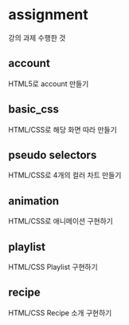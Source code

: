 # assignment
강의 과제 수행한 것

## account
HTML5로 account 만들기 

## basic_css
HTML/CSS로 해당 화면 따라 만들기

## pseudo selectors
HTML/CSS로 4개의 컬러 차트 만들기

## animation
HTML/CSS로 애니메이션 구현하기


## playlist
HTML/CSS Playlist 구현하기


## recipe
HTML/CSS Recipe 소개 구현하기
